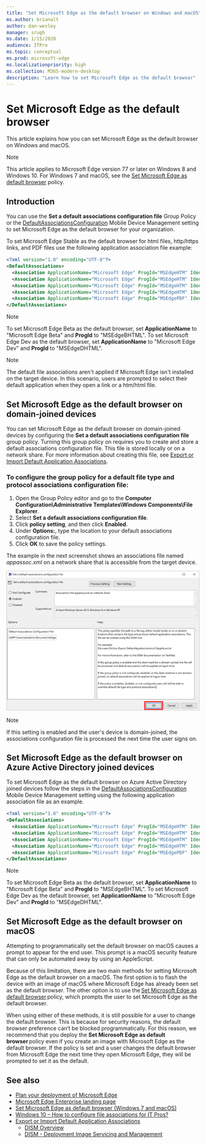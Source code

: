 ```yaml
---
title: "Set Microsoft Edge as the default browser on Windows and macOS"
ms.author: brianalt
author: dan-wesley
manager: srugh
ms.date: 1/15/2020
audience: ITPro
ms.topic: conceptual
ms.prod: microsoft-edge
ms.localizationpriority: high
ms.collection: M365-modern-desktop
description: "Learn how to set Microsoft Edge as the default browser"
---
```


# Set Microsoft Edge as the default browser

This article explains how you can set Microsoft Edge as the default browser on Windows and macOS.

> [!NOTE]
> This article applies to Microsoft Edge version 77 or later on Windows 8 and Windows 10. For Windows 7 and macOS, see the [Set Microsoft Edge as default browser](./microsoft-edge-policies.md#defaultbrowsersettingenabled) policy.

## Introduction

You can use the **Set a default associations configuration file** Group Policy or the [DefaultAssociationsConfiguration](/windows/client-management/mdm/policy-csp-applicationdefaults#applicationdefaults-defaultassociationsconfiguration) Mobile Device Management setting to set Microsoft Edge as the default browser for your organization.

To set Microsoft Edge Stable as the default browser for html files, http/https links, and PDF files use the following application association file example:

```xml
<?xml version="1.0" encoding="UTF-8"?>
<DefaultAssociations> 
  <Association ApplicationName="Microsoft Edge" ProgId="MSEdgeHTM" Identifier=".html"/>
  <Association ApplicationName="Microsoft Edge" ProgId="MSEdgeHTM" Identifier=".htm"/>
  <Association ApplicationName="Microsoft Edge" ProgId="MSEdgeHTM" Identifier="http"/>
  <Association ApplicationName="Microsoft Edge" ProgId="MSEdgeHTM" Identifier="https"/>  
  <Association ApplicationName="Microsoft Edge" ProgId="MSEdgePDF" Identifier=".pdf"/>
</DefaultAssociations>
```

> [!NOTE]
> To set Microsoft Edge Beta as the default browser, set **ApplicationName** to "Microsoft Edge Beta" and **ProgId** to "MSEdgeBHTML". To set Microsoft Edge Dev as the default browser, set **ApplicationName** to "Microsoft Edge Dev" and **ProgId** to "MSEdgeDHTML".


> [!NOTE]
> The default file associations aren't applied if Microsoft Edge isn't installed on the target device. In this scenario, users are prompted to select their default application when they open a link or a htm/html file.

## Set Microsoft Edge as the default browser on domain-joined devices

You can set Microsoft Edge as the default browser on domain-joined devices by configuring the **Set a default associations configuration file** group policy. Turning this group policy on requires you to create and store a default associations configuration file. This file is stored locally or on a network share. For more information about creating this file, see [Export or Import Default Application Associations](/windows-hardware/manufacture/desktop/export-or-import-default-application-associations).

### To configure the group policy for a default file type and protocol associations configuration file:

1. Open the Group Policy editor and go to the **Computer Configuration\Administrative Templates\Windows Components\File Explorer**.
2. Select **Set a default associations configuration file**.
3. Click **policy setting**, and then click **Enabled**.
4. Under **Options:**, type the location to your default associations configuration file.
5. Click **OK** to save the policy settings.

The example in the next screenshot shows an associations file named *appassoc.xml* on a network share that is accessible from the target device.

   ![Enable file association in group policy](./media/edge-learnmore-make-edge-default-browser/edge-learnmore-app-associations.png)

   > [!NOTE]
   > If this setting is enabled and the user's device is domain-joined, the associations configuration file is processed the next time the user signs on.

## Set Microsoft Edge as the default browser on Azure Active Directory joined devices

To set Microsoft Edge as the default browser on Azure Active Directory joined devices follow the steps in the [DefaultAssociationsConfiguration](/windows/client-management/mdm/policy-csp-applicationdefaults#applicationdefaults-defaultassociationsconfiguration) Mobile Device Management setting using the following application association file as an example.

```xml
<?xml version="1.0" encoding="UTF-8"?>
<DefaultAssociations>
  <Association ApplicationName="Microsoft Edge" ProgId="MSEdgeHTM" Identifier=".html"/>
  <Association ApplicationName="Microsoft Edge" ProgId="MSEdgeHTM" Identifier=".htm"/>
  <Association ApplicationName="Microsoft Edge" ProgId="MSEdgeHTM" Identifier="http"/>
  <Association ApplicationName="Microsoft Edge" ProgId="MSEdgeHTM" Identifier="https"/>  
  <Association ApplicationName="Microsoft Edge" ProgId="MSEdgePDF" Identifier=".pdf"/>
</DefaultAssociations>
```

> [!NOTE]
> To set Microsoft Edge Beta as the default browser, set **ApplicationName** to "Microsoft Edge Beta" and **ProgId** to "MSEdgeBHTML". To set Microsoft Edge Dev as the default browser, set **ApplicationName** to "Microsoft Edge Dev" and **ProgId** to "MSEdgeDHTML".

## Set Microsoft Edge as the default browser on macOS

Attempting to programmatically set the default browser on macOS causes a prompt to appear for the end user. This prompt is a macOS security feature that can only be automated away by using an AppleScript.

Because of this limitation, there are two main methods for setting Microsoft Edge as the default browser on a macOS. The first option is to flash the device with an image of macOS where Microsoft Edge has already been set as the default browser. The other option is to use the [Set Microsoft Edge as default browser](./microsoft-edge-policies.md#defaultbrowsersettingenabled) policy, which prompts the user to set Microsoft Edge as the default browser.

When using either of these methods, it is still possible for a user to change the default browser. This is because for security reasons, the default browser preference can’t be blocked programmatically. For this reason, we recommend that you deploy the **Set Microsoft Edge as default browser** policy even if you create an image with Microsoft Edge as the default browser. If the policy is set and a user changes the default browser from Microsoft Edge the next time they open Microsoft Edge, they will be prompted to set it as the default.

## See also

- [Plan your deployment of Microsoft Edge](./deploy-edge-plan-deployment.md)
- [Microsoft Edge Enterprise landing page](https://aka.ms/EdgeEnterprise)
- [Set Microsoft Edge as default browser (Windows 7 and macOS)](./microsoft-edge-policies.md#defaultbrowsersettingenabled)
- [Windows 10 – How to configure file associations for IT Pros?](/archive/blogs/windowsinternals/windows-10-how-to-configure-file-associations-for-it-pros)
- [Export or Import Default Application Associations](/windows-hardware/manufacture/desktop/export-or-import-default-application-associations)
  - [DISM Overview](/windows-hardware/manufacture/desktop/what-is-dism)
  - [DISM - Deployment Image Servicing and Management](/windows-hardware/manufacture/desktop/dism---deployment-image-servicing-and-management-technical-reference-for-windows)
